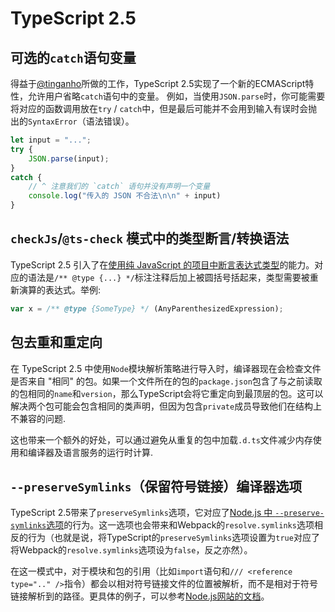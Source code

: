 # TypeScript 2.5

## 可选的`catch`语句变量

得益于[@tinganho](https://github.com/tinganho)所做的工作，TypeScript 2.5实现了一个新的ECMAScript特性，允许用户省略`catch`语句中的变量。 例如，当使用`JSON.parse`时，你可能需要将对应的函数调用放在`try` / `catch`中，但是最后可能并不会用到输入有误时会抛出的`SyntaxError`（语法错误）。

```typescript
let input = "...";
try {
    JSON.parse(input);
}
catch {
    // ^ 注意我们的 `catch` 语句并没有声明一个变量
    console.log("传入的 JSON 不合法\n\n" + input)
}
```

## `checkJs`/`@ts-check` 模式中的类型断言/转换语法

TypeScript 2.5 引入了在[使用纯 JavaScript 的项目中断言表达式类型](https://github.com/Microsoft/TypeScript/issues/5158)的能力。对应的语法是`/** @type {...} */`标注注释后加上被圆括号括起来，类型需要被重新演算的表达式。举例:

```typescript
var x = /** @type {SomeType} */ (AnyParenthesizedExpression);
```

## 包去重和重定向

在 TypeScript 2.5 中使用`Node`模块解析策略进行导入时，编译器现在会检查文件是否来自 "相同" 的包。如果一个文件所在的包的`package.json`包含了与之前读取的包相同的`name`和`version`，那么TypeScript会将它重定向到最顶层的包。这可以解决两个包可能会包含相同的类声明，但因为包含`private`成员导致他们在结构上不兼容的问题.

这也带来一个额外的好处，可以通过避免从重复的包中加载`.d.ts`文件减少内存使用和编译器及语言服务的运行时计算.

## `--preserveSymlinks`（保留符号链接）编译器选项

TypeScript 2.5带来了`preserveSymlinks`选项，它对应了[Node.js 中 `--preserve-symlinks`选项](https://nodejs.org/api/cli.html#cli_preserve_symlinks)的行为。这一选项也会带来和Webpack的`resolve.symlinks`选项相反的行为（也就是说，将TypeScript的`preserveSymlinks`选项设置为`true`对应了将Webpack的`resolve.symlinks`选项设为`false`，反之亦然）。

在这一模式中，对于模块和包的引用（比如`import`语句和`/// <reference type=".." />`指令）都会以相对符号链接文件的位置被解析，而不是相对于符号链接解析到的路径。更具体的例子，可以参考[Node.js网站的文档](https://nodejs.org/api/cli.html#cli_preserve_symlinks)。

